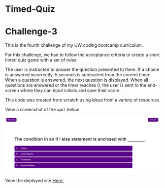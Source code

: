# Timed-Quiz

# Challenge-3


This is the fourth challenge of my UW coding bootcamp curriculum.

For this challenge, we had to follow the acceptance criteria to create a short timed quiz game with a set of rules

The user is instructed to answer the question presented to them. If a choice is answered incorrectly, 5 seconds is subtracted from the current timer. When a question is answered, the next question is displayed. When all questions are answered or the timer reaches 0, the user is sent to the end-screen where they can input initials and save their score.

This code was created from scratch using ideas from a variety of resources

View a screenshot of the quiz below

![](./assets/demo.PNG)

View the deployed site [Here:](https://noahbrown26.github.io/Timed-Quiz/)

